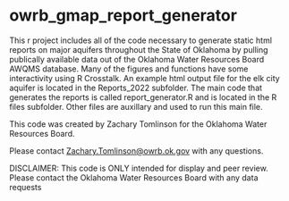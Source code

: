 # owrb_gmap_report_generator

This r project includes all of the code necessary to generate static html reports on major aquifers throughout the State of Oklahoma by pulling publically available data out of the Oklahoma Water Resources Board AWQMS database. Many of the figures and functions have some interactivity using R Crosstalk. An example html output file for the elk city aquifer is located in the Reports_2022 subfolder. The main code that generates the reports is called report_generator.R and is located in the R files subfolder. Other files are auxillary and used to run this main file. 

This code was created by Zachary Tomlinson for the Oklahoma Water Resources Board. 

Please contact Zachary.Tomlinson@owrb.ok.gov with any questions. 

DISCLAIMER: This code is ONLY intended for display and peer review. Please contact the Oklahoma Water Resources Board with any data requests
